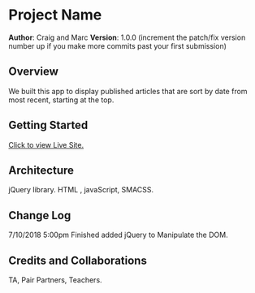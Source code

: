 # Project Name

**Author**: Craig and Marc
**Version**: 1.0.0 (increment the patch/fix version number up if you make more commits past your first submission)

## Overview
<!-- Provide a high level overview of what this application is and why you are building it, beyond the fact that it's an assignment for a Code Fellows 301 class. (i.e. What's your problem domain?) -->
We built this app to display published articles that are sort by date from most recent, starting at the top. 

## Getting Started
<!-- What are the steps that a user must take in order to build this app on their own machine and get it running? -->
[Click to view Live Site.]( https://tektechnologies.github.io/Kirkwood_Header_v2/. )

## Architecture
<!-- Provide a detailed description of the application design. What technologies (languages, libraries, etc) you're using, and any other relevant design information. -->
jQuery library. HTML , javaScript, SMACSS. 

## Change Log
7/10/2018 5:00pm Finished added jQuery to Manipulate the DOM.
<!-- Use this are to document the iterative changes made to your application as each feature is successfully implemented. Use time stamps. Here's an examples:

01-01-2001 4:59pm - Application now has a fully-functional express server, with GET and POST routes for the book resource.-->

## Credits and Collaborations
TA, Pair Partners, Teachers. 
<!-- Give credit (and a link) to other people or resources that helped you build this application. -->
